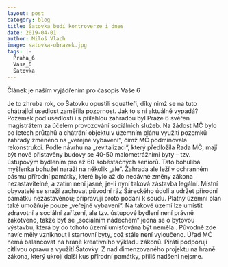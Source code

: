 ```yaml
---
layout: post
category: blog
title: Šatovka budí kontroverze i dnes
date: 2019-04-01
author: Miloš Vlach
image: satovka-obrazek.jpg
tags: |-
  Praha_6
  Vase_6
  Satovka
---
```

Článek je naším vyjádřením pro časopis Vaše 6

Je to zhruba rok, co Šatovku opustili squatteři, díky nimž se na tuto chátrající usedlost zaměřila pozornost. Jak to s ní aktuálně vypadá?
Pozemek pod usedlostí i s přilehlou zahradou byl Praze 6 svěřen magistrátem za účelem provozování sociálních služeb. Na žádost MČ bylo po letech průtahů a chátrání objektu v územním plánu využití pozemků zahrady změněno na „veřejné vybavení“, čímž MČ podmiňovala rekonstrukci.
Podle návrhu na „revitalizaci“, který předložila Rada MČ, mají být nově přistavěny budovy se 40-50 malometrážními byty – tzv. ústupovým bydlením pro až 60 soběstačných seniorů. Tato bohulibá myšlenka bohužel naráží na několik „ale“.
Zahrada ale leží v ochranném pásmu přírodní památky, které bylo až do nedávné změny zákona nezastavitelné, a zatím není jasné, je-li nyní taková zástavba legální. Místní obyvatelé se snaží zachovat původní ráz Šáreckého údolí a udržet přírodní památku nezastavěnou; připravují proto podání k soudu.
Platný územní plán také umožňuje pouze „veřejné vybavení“. Na takové území lze umístit zdravotní a sociální zařízení, ale tzv. ústupové bydlení není právně zakotveno, takže byť se „sociálním nádechem“ jedná se o bytovou výstavbu, která by do tohoto území umísťována být neměla . Původně zde navíc měly vzniknout i startovní byty, což stále není vyloučeno.
Úřad MČ nemá balancovat na hraně kreativního výkladu zákonů. Piráti podporují citlivou opravu a využití Šatovky. Z nad dimenzovaného projektu na hraně zákona, který ukrojí další kus přírodní památky, příliš nadšeni nejsme.
